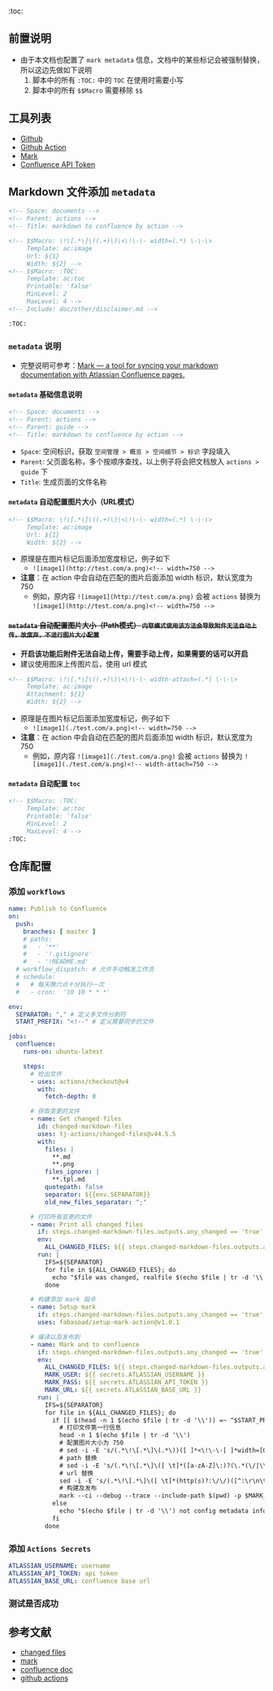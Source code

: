 <!-- Space: documents -->
<!-- Parent: actions -->
<!-- Title: 同步Markdown文档到Confluence.md -->

<!-- Macro: \!\[.*\]\((.+)\)\<\!\-\- width=(.*) \-\-\>
     Template: ac:image
     Url: ${1}
     Width: ${2} -->
<!-- Macro: :toc:
     Template: ac:toc
     Printable: 'false'
     MinLevel: 2 
     MaxLevel: 4 -->
<!-- Include: doc/other/disclaimer.md -->

:toc:

## 前置说明
- 由于本文档也配置了 `mark metadata` 信息，文档中的某些标记会被强制替换，所以这边先做如下说明
    1. 脚本中的所有 `:TOC:` 中的 `TOC` 在使用时需要小写
    2. 脚本中的所有 `$$Macro` 需要移除 `$$`

## 工具列表
- [Github](https://github.com)
- [Github Action][github actions]
- [Mark][mark]
- [Confluence API Token][confluence api token]

## Markdown 文件添加 `metadata`
```xml
<!-- Space: documents -->
<!-- Parent: actions -->
<!-- Title: markdown to confluence by action -->

<!-- $$Macro: \!\[.*\]\((.+)\)\<\!\-\- width=(.*) \-\-\>
     Template: ac:image
     Url: ${1}
     Width: ${2} -->
<!-- $$Macro: :TOC:
     Template: ac:toc
     Printable: 'false'
     MinLevel: 2 
     MaxLevel: 4 -->
<!-- Include: doc/other/disclaimer.md -->

:TOC:
```
### `metadata` 说明
- 完整说明可参考：[Mark — a tool for syncing your markdown documentation with Atlassian Confluence pages.][mark]

#### `metadata` 基础信息说明
```xml
<!-- Space: documents -->
<!-- Parent: actions -->
<!-- Parent: guide -->
<!-- Title: markdown to confluence by action -->
```
- `Space`: 空间标识，获取 `空间管理 > 概览 > 空间细节 > 标识` 字段填入
- `Parent`: 父页面名称，多个按顺序查找，以上例子将会把文档放入 `actions > guide` 下
- `Title`: 生成页面的文件名称
#### `metadata` 自动配置图片大小（URL模式）
```xml
<!-- $$Macro: \!\[.*\]\((.+)\)\<\!\-\- width=(.*) \-\-\>
     Template: ac:image
     Url: ${1}
     Width: ${2} -->
```
- 原理是在图片标记后面添加宽度标记，例子如下
    - `![image1](http://test.com/a.png)<!-- width=750 -->`
- **注意**：在 action 中会自动在匹配的图片后面添加 width 标识，默认宽度为 750
    - 例如，原内容 `![image1](http://test.com/a.png)` 会被 `actions` 替换为 `![image1](http://test.com/a.png)<!-- width=750 -->`

#### ~~`metadata` 自动配置图片大小（Path模式） `内联模式使用该方法会导致附件无法自动上传，故废弃，不进行图片大小配置`~~
- **开启该功能后附件无法自动上传，需要手动上传，如果需要的话可以开启**
- 建议使用图床上传图片后，使用 url 模式
```xml
<!-- $$Macro: \!\[.*\]\((.+)\)\<\!\-\- width-attach=(.*) \-\-\>
     Template: ac:image
     Attachment: ${1}
     Width: ${2} -->
```
- 原理是在图片标记后面添加宽度标记，例子如下
    - `![image1](./test.com/a.png)<!-- width=750 -->`
- **注意**：在 action 中会自动在匹配的图片后面添加 width 标识，默认宽度为 750
    - 例如，原内容 `![image1](./test.com/a.png)` 会被 `actions` 替换为 `![image1](./test.com/a.png)<!-- width-attach=750 -->`

#### `metadata` 自动配置 `toc`
```xml
<!-- $$Macro: :TOC:
     Template: ac:toc
     Printable: 'false'
     MinLevel: 2 
     MaxLevel: 4 -->
:TOC:
```

## 仓库配置
### 添加 `workflows`
```yaml
name: Publish to Confluence
on:
  push:
    branches: [ master ]
    # paths:
    #   - '**'
    #   - '!.gitignore'
    #   - '!README.md'
  # workflow_dispatch: # 允许手动触发工作流
  # schedule:
  #   # 每天晚六点十分执行一次
  #   - cron:  '10 10 * * *'

env:
  SEPARATOR: "," # 定义多文件分割符
  START_PREFIX: "<!--" # 定义需要同步的文件

jobs:
  confluence:
    runs-on: ubuntu-latest

    steps:
      # 检出文件
      - uses: actions/checkout@v4
        with:
          fetch-depth: 0

      # 获取变更的文件
      - name: Get changed files
        id: changed-markdown-files
        uses: tj-actions/changed-files@v44.5.5
        with:
          files: |
            **.md
            **.png
          files_ignore: |
            **.tpl.md
          quotepath: false
          separator: ${{env.SEPARATOR}}
          old_new_files_separator: ";"

      # 打印所有变更的文件
      - name: Print all changed files
        if: steps.changed-markdown-files.outputs.any_changed == 'true'
        env:
          ALL_CHANGED_FILES: ${{ steps.changed-markdown-files.outputs.all_changed_files }}
        run: |
          IFS=${SEPARATOR}
          for file in ${ALL_CHANGED_FILES}; do
            echo "$file was changed, realfile $(echo $file | tr -d '\\')"
          done

      # 构建添加 mark 指令
      - name: Setup mark
        if: steps.changed-markdown-files.outputs.any_changed == 'true'
        uses: fabasoad/setup-mark-action@v1.0.1

      # 编译以及发布到
      - name: Mark and to confluence
        if: steps.changed-markdown-files.outputs.any_changed == 'true'
        env:
          ALL_CHANGED_FILES: ${{ steps.changed-markdown-files.outputs.all_changed_files }}
          MARK_USER: ${{ secrets.ATLASSIAN_USERNAME }}
          MARK_PASS: ${{ secrets.ATLASSIAN_API_TOKEN }}
          MARK_URL: ${{ secrets.ATLASSIAN_BASE_URL }}
        run: |
          IFS=${SEPARATOR}
          for file in ${ALL_CHANGED_FILES}; do
            if [[ $(head -n 1 $(echo $file | tr -d '\\')) =~ ^$START_PREFIX ]]; then
              # 打印文件第一行信息
              head -n 1 $(echo $file | tr -d '\\')
              # 配置图片大小为 750
              # sed -i -E 's/(.*\!\[.*\]\(.*\))([ ]*<\!\-\-[ ]*width=[0-9]*[ ]*\-\->)*/\1<!-- width=750 -->/g' $(echo $file | tr -d '\\')
              # path 替换
              # sed -i -E 's/(.*\!\[.*\]\([ \t]*([a-zA-Z]\:)?(\.*(\/|\\))?([^:\r\n\t\!]*\.[a-zA-Z]+)[ \t]*\))([ ]*<\!\-\-[ \t]*width=[0-9]*[ \t]*\-\->)*/\1<!-- width-attach=750 -->/g' $(echo $file | tr -d '\\')
              # url 替换
              sed -i -E 's/(.*\!\[.*\]\([ \t]*(http(s)?:\/\/)([^:\r\n\t\!]*(\.[a-zA-Z]+)?)[ \t]*\))([ ]*<\!\-\-[ \t]*width=[0-9]*[ \t]*\-\->)*/\1<!-- width=750 -->/g' $(echo $file | tr -d '\\')
              # 构建及发布
              mark --ci --debug --trace --include-path $(pwd) -p $MARK_PASS -b $MARK_URL -f $(echo $file | tr -d '\\') || exit 1;
            else
              echo "$(echo $file | tr -d '\\') not config metadata info, ignore file"
            fi
          done
```

### 添加 `Actions Secrets`
```yml
ATLASSIAN_USERNAME: username
ATLASSIAN_API_TOKEN: api token
ATLASSIAN_BASE_URL: confluence base url
```

### 测试是否成功


## 参考文献
- [changed files][changed files]
- [mark][mark]
- [confluence doc][confluence doc]
- [github actions][github actions]

[changed files]: https://github.com/tj-actions/changed-files
[mark]: https://github.com/kovetskiy/mark
[confluence doc]: https://confluence.atlassian.com/doc/code-block-macro-139390.html
[github actions]: https://docs.github.com/zh/actions/about-github-actions/understanding-github-actions
[confluence api token]: https://support.atlassian.com/atlassian-account/docs/manage-api-tokens-for-your-atlassian-account/
